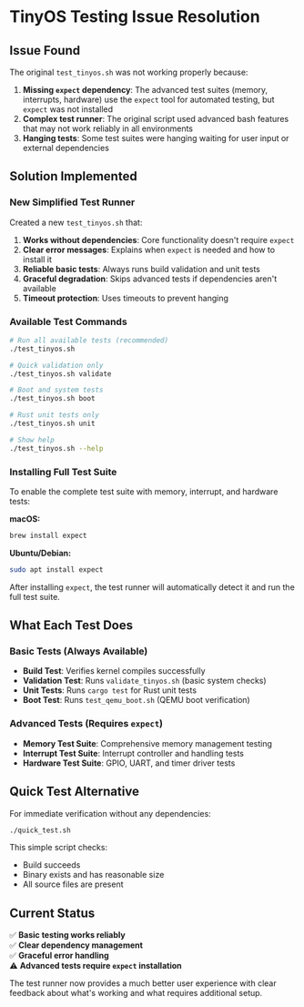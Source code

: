 # TinyOS Testing Issue Resolution

## Issue Found

The original `test_tinyos.sh` was not working properly because:

1. **Missing `expect` dependency**: The advanced test suites (memory, interrupts, hardware) use the `expect` tool for automated testing, but `expect` was not installed
2. **Complex test runner**: The original script used advanced bash features that may not work reliably in all environments
3. **Hanging tests**: Some test suites were hanging waiting for user input or external dependencies

## Solution Implemented

### New Simplified Test Runner

Created a new `test_tinyos.sh` that:

1. **Works without dependencies**: Core functionality doesn't require `expect`
2. **Clear error messages**: Explains when `expect` is needed and how to install it
3. **Reliable basic tests**: Always runs build validation and unit tests
4. **Graceful degradation**: Skips advanced tests if dependencies aren't available
5. **Timeout protection**: Uses timeouts to prevent hanging

### Available Test Commands

```bash
# Run all available tests (recommended)
./test_tinyos.sh

# Quick validation only
./test_tinyos.sh validate

# Boot and system tests
./test_tinyos.sh boot

# Rust unit tests only
./test_tinyos.sh unit

# Show help
./test_tinyos.sh --help
```

### Installing Full Test Suite

To enable the complete test suite with memory, interrupt, and hardware tests:

**macOS:**
```bash
brew install expect
```

**Ubuntu/Debian:**
```bash
sudo apt install expect
```

After installing `expect`, the test runner will automatically detect it and run the full test suite.

## What Each Test Does

### Basic Tests (Always Available)
- **Build Test**: Verifies kernel compiles successfully
- **Validation Test**: Runs `validate_tinyos.sh` (basic system checks)
- **Unit Tests**: Runs `cargo test` for Rust unit tests
- **Boot Test**: Runs `test_qemu_boot.sh` (QEMU boot verification)

### Advanced Tests (Requires `expect`)
- **Memory Test Suite**: Comprehensive memory management testing
- **Interrupt Test Suite**: Interrupt controller and handling tests
- **Hardware Test Suite**: GPIO, UART, and timer driver tests

## Quick Test Alternative

For immediate verification without any dependencies:
```bash
./quick_test.sh
```

This simple script checks:
- Build succeeds
- Binary exists and has reasonable size
- All source files are present

## Current Status

✅ **Basic testing works reliably**  
✅ **Clear dependency management**  
✅ **Graceful error handling**  
⚠️ **Advanced tests require `expect` installation**

The test runner now provides a much better user experience with clear feedback about what's working and what requires additional setup.
